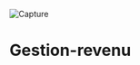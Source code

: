 ![Capture](https://user-images.githubusercontent.com/75839370/177359193-ca23d7ee-24b4-4847-8460-eb474e877819.PNG)

# Gestion-revenu
